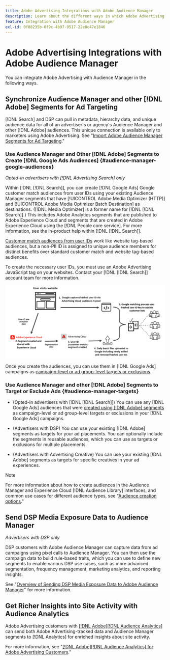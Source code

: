 ```yaml
---
title: Adobe Advertising Integrations with Adobe Audience Manager
description: Learn about the different ways in which Adobe Advertising can exchange data with Adobe Audience Manager.
feature: Integration with Adobe Audience Manager
exl-id: 0f88235b-6f9c-4b97-9517-22e8c47e1846
---
```

# Adobe Advertising Integrations with Adobe Audience Manager

You can integrate Adobe Advertising with Audience Manager in the following ways.

## Synchronize Audience Manager and other [!DNL Adobe] Segments for Ad Targeting

[!DNL Search] and DSP can pull in metadata, hierarchy data, and unique audience data for all of an advertiser's or agency's Audience Manager and other [!DNL Adobe] audiences. This unique connection is available only to marketers using Adobe Advertising. See "[Import Adobe Audience Manager Segments for Ad Targeting](/help/integrations/audience-manager/import-audiences.md)."

### Use Audience Manager and Other [!DNL Adobe] Segments to Create [!DNL Google Ads Audiences] {#audience-manager-google-audiences}

*Opted-in advertisers with [!DNL Advertising Search] only*

Within [!DNL [!DNL Search]], you can create [!DNL Google Ads] Google customer match audiences from user IDs using your existing Audience Manager segments that have [!UICONTROL Adobe Media Optimizer (HTTP)] and [!UICONTROL Adobe Media Optimizer Batch Destination] as destinations. ([!DNL Media Optimizer] is a former name for [!DNL [!DNL Search]].) This includes Adobe Analytics segments that are published to Adobe Experience Cloud and segments that are created in Adobe Experience Cloud using the [!DNL People core service]. For more information, see the in-product help within [!DNL [!DNL Search]].

[Customer match audiences from user IDs](https://support.google.com/google-ads/answer/9199250) work like website tag-based audiences, but a non-PII ID is assigned to unique audience members for distinct benefits over standard customer match and website tag-based audiences.

To create the necessary user IDs, you must use an Adobe Advertising JavaScript tag <!-- with a user ID parameter -->on your websites. Contact your [!DNL [!DNL Search]] account team for more information. 

![segment creation process](/help/integrations/assets/ad_search_user_id_pic.png)

Once you create the audiences, you can use them in [!DNL Google Ads] campaigns as [campaign-level or ad group-level targets or exclusions](#audience-manager-targets).

### Use Audience Manager and other [!DNL Adobe] Segments to Target or Exclude Ads {#audience-manager-targets}

* (Opted-in advertisers with [!DNL [!DNL Search]]) You can use any [!DNL Google Ads] audiences that were [created using [!DNL Adobe] segments](#audience-manager-google-audiences) as campaign-level or ad group-level targets or exclusions in your [!DNL Google Ads] campaigns.

* (Advertisers with DSP) You can use your existing [!DNL Adobe] segments as targets for your ad placements. You can optionally include the segments in reusable audiences, which you can use as targets or exclusions for multiple placements.

* (Advertisers with Advertising Creative) You can use your existing [!DNL Adobe] segments as targets for specific creatives in your ad experiences.

>[!NOTE]
>
>For more information about how to create audiences in the Audience Manager and Experience Cloud [!DNL Audience Library] interfaces, and common use cases for different audience types, see "[Audience creation options](https://experienceleague.adobe.com/docs/experience-cloud-kcs/kbarticles/KA-16471.html)."

## Send DSP Media Exposure Data to Audience Manager

*Advertisers with DSP only*

DSP customers with Adobe Audience Manager can capture data from ad campaigns using pixel calls to Audience Manager. You can then use the campaign data to build rule-based traits, which you can use to define new segments to enable various DSP use cases, such as more advanced segmentation, frequency management, marketing analytics, and reporting insights.

See "[Overview of Sending DSP Media Exposure Data to Adobe Audience Manager](/help/integrations/audience-manager/media-data-integration/overview.md)" for more information.

## Get Richer Insights into Site Activity with Audience Analytics

Adobe Advertising customers with [[!DNL Adobe][!DNL Audience Analytics]](https://experienceleague.adobe.com/docs/analytics/integration/audience-analytics/mc-audiences-aam.html) can send both Adobe Advertising-tracked data and Audience Manager segments to [!DNL Analytics] for enriched insights about site activity.

For more information, see "[[!DNL Adobe][!DNL Audience Analytics] for Adobe Advertising Customers](/help/integrations/audience-manager/audience-analytics.md)."

